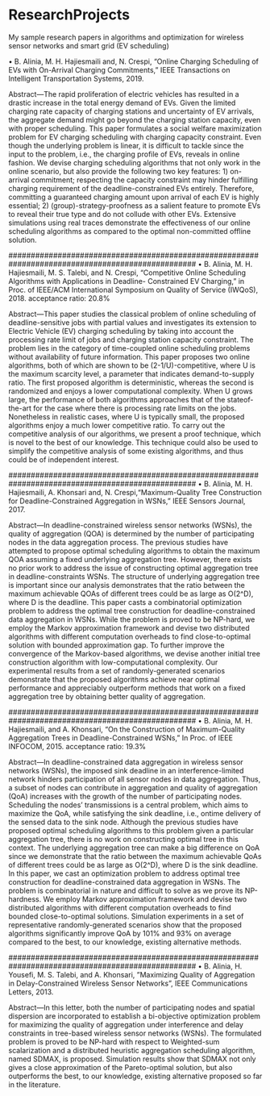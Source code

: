 # ResearchProjects
My sample research papers in algorithms and optimization for wireless sensor networks and smart grid (EV scheduling)

• B. Alinia, M. H. Hajiesmaili and, N. Crespi, “Online Charging Scheduling of EVs with On-Arrival Charging Commitments,” IEEE Transactions
on Intelligent Transportation Systems, 2019.

Abstract—The rapid proliferation of electric vehicles has
resulted in a drastic increase in the total energy demand of EVs.
Given the limited charging rate capacity of charging stations
and uncertainty of EV arrivals, the aggregate demand might go
beyond the charging station capacity, even with proper scheduling.
This paper formulates a social welfare maximization problem
for EV charging scheduling with charging capacity constraint.
Even though the underlying problem is linear, it is difficult to
tackle since the input to the problem, i.e., the charging profile
of EVs, reveals in online fashion. We devise charging scheduling
algorithms that not only work in the online scenario, but also
provide the following two key features: 1) on-arrival commitment;
respecting the capacity constraint may hinder fulfilling charging
requirement of the deadline-constrained EVs entirely. Therefore,
committing a guaranteed charging amount upon arrival of each
EV is highly essential; 2) (group)-strategy-proofness as a salient
feature to promote EVs to reveal their true type and do not
collude with other EVs. Extensive simulations using real traces
demonstrate the effectiveness of our online scheduling algorithms
as compared to the optimal non-committed offline solution.

##################################################################################################
• B. Alinia, M. H. Hajiesmaili, M. S. Talebi, and N. Crespi, “Competitive Online Scheduling Algorithms with Applications in Deadline-
Constrained EV Charging,” in Proc. of IEEE/ACM International Symposium on Quality of Service (IWQoS), 2018.
acceptance ratio: 20.8%

Abstract—This paper studies the classical problem of online
scheduling of deadline-sensitive jobs with partial values and
investigates its extension to Electric Vehicle (EV) charging
scheduling by taking into account the processing rate limit of
jobs and charging station capacity constraint. The problem lies in
the category of time-coupled online scheduling problems without
availability of future information. This paper proposes two online
algorithms, both of which are shown to be (2-1/U)-competitive,
where U is the maximum scarcity level, a parameter that
indicates demand-to-supply ratio. The first proposed algorithm
is deterministic, whereas the second is randomized and enjoys
a lower computational complexity. When U grows large, the
performance of both algorithms approaches that of the stateof-
the-art for the case where there is processing rate limits on
the jobs. Nonetheless in realistic cases, where U is typically small,
the proposed algorithms enjoy a much lower competitive ratio. To
carry out the competitive analysis of our algorithms, we present a
proof technique, which is novel to the best of our knowledge. This
technique could also be used to simplify the competitive analysis
of some existing algorithms, and thus could be of independent
interest.

##################################################################################################
• B. Alinia, M. H. Hajiesmaili, A. Khonsari and, N. Crespi,“Maximum-Quality Tree Construction for Deadline-Constrained Aggregation in WSNs,” IEEE Sensors Journal, 2017.

Abstract—In deadline-constrained wireless sensor networks
(WSNs), the quality of aggregation (QOA) is determined
by the number of participating nodes in the data aggregation
process. The previous studies have attempted to propose optimal
scheduling algorithms to obtain the maximum QOA assuming a
fixed underlying aggregation tree. However, there exists no prior
work to address the issue of constructing optimal aggregation
tree in deadline-constraints WSNs. The structure of underlying
aggregation tree is important since our analysis demonstrates
that the ratio between the maximum achievable QOAs of
different trees could be as large as O(2^D), where D is the
deadline. This paper casts a combinatorial optimization problem
to address the optimal tree construction for deadline-constrained
data aggregation in WSNs. While the problem is proved to be
NP-hard, we employ the Markov approximation framework and
devise two distributed algorithms with different computation
overheads to find close-to-optimal solution with bounded
approximation gap. To further improve the convergence of
the Markov-based algorithms, we devise another initial tree
construction algorithm with low-computational complexity. Our
experimental results from a set of randomly-generated scenarios
demonstrate that the proposed algorithms achieve near optimal
performance and appreciably outperform methods that work
on a fixed aggregation tree by obtaining better quality of
aggregation.

##################################################################################################
• B. Alinia, M. H. Hajiesmaili, and A. Khonsari, “On the Construction of Maximum-Quality Aggregation Trees in Deadline-Constrained
WSNs,” In Proc. of IEEE INFOCOM, 2015.
acceptance ratio: 19.3%

Abstract—In deadline-constrained data aggregation in wireless
sensor networks (WSNs), the imposed sink deadline in an
interference-limited network hinders participation of all sensor
nodes in data aggregation. Thus, a subset of nodes can contribute
in aggregation and quality of aggregation (QoA) increases with
the growth of the number of participating nodes. Scheduling
the nodes’ transmissions is a central problem, which aims to
maximize the QoA, while satisfying the sink deadline, i.e., ontime
delivery of the sensed data to the sink node. Although the
previous studies have proposed optimal scheduling algorithms
to this problem given a particular aggregation tree, there is no
work on constructing optimal tree in this context. The underlying
aggregation tree can make a big difference on QoA since we
demonstrate that the ratio between the maximum achievable
QoAs of different trees could be as large as O(2^D), where D is
the sink deadline. In this paper, we cast an optimization problem
to address optimal tree construction for deadline-constrained
data aggregation in WSNs. The problem is combinatorial in
nature and difficult to solve as we prove its NP-hardness.
We employ Markov approximation framework and devise two
distributed algorithms with different computation overheads to
find bounded close-to-optimal solutions. Simulation experiments
in a set of representative randomly-generated scenarios show that
the proposed algorithms significantly improve QoA by 101% and
93% on average compared to the best, to our knowledge, existing
alternative methods.

##################################################################################################
• B. Alinia, H. Yousefi, M. S. Talebi, and A. Khonsari, ”Maximizing Quality of Aggregation in Delay-Constrained Wireless Sensor Networks”,
IEEE Communications Letters, 2013.

Abstract—In this letter, both the number of participating nodes
and spatial dispersion are incorporated to establish a bi-objective
optimization problem for maximizing the quality of aggregation
under interference and delay constraints in tree-based wireless
sensor networks (WSNs). The formulated problem is proved to
be NP-hard with respect to Weighted-sum scalarization and a
distributed heuristic aggregation scheduling algorithm, named
SDMAX, is proposed. Simulation results show that SDMAX
not only gives a close approximation of the Pareto-optimal
solution, but also outperforms the best, to our knowledge, existing
alternative proposed so far in the literature.
